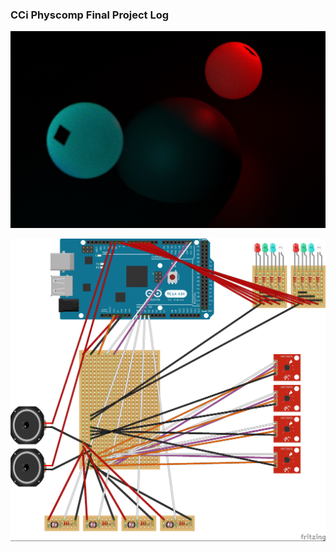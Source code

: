 ### CCi Physcomp Final Project Log

![Image](https://github.com/moritzsalla/cci-physcomp-final/blob/master/renderings/render-3.jpg?raw=true)

![Image](schematic.jpg)
